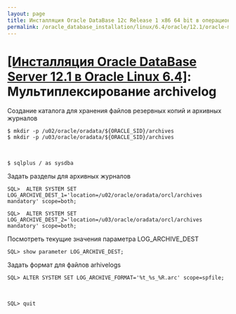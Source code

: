 ```yaml
---
layout: page
title: Инсталляция Oracle DataBase 12c Release 1 x86 64 bit в операционной системе Oracle Linux 6.4 x86_64
permalink: /oracle_database_installation/linux/6.4/oracle/12.1/oracle-multiplex-archivelogs/
---
```


# <a href="/oracle_database_installation/linux/6.4/oracle/12.1/">[Инсталляция Oracle DataBase Server 12.1 в Oracle Linux 6.4]</a>: Мультиплексирование archivelog



Создание каталога для хранения файлов резервных копий и архивных журналов

	$ mkdir -p /u02/oracle/oradata/${ORACLE_SID}/archives
	$ mkdir -p /u03/oracle/oradata/${ORACLE_SID}/archives

<br/>

	$ sqlplus / as sysdba

Задать разделы для архивных журналов

	SQL>  ALTER SYSTEM SET LOG_ARCHIVE_DEST_1='location=/u02/oracle/oradata/orcl/archives mandatory' scope=both;

	SQL>  ALTER SYSTEM SET LOG_ARCHIVE_DEST_2='location=/u03/oracle/oradata/orcl/archives mandatory' scope=both;


Посмотреть текущие значения параметра LOG_ARCHIVE_DEST

	SQL> show parameter LOG_ARCHIVE_DEST;


Задать формат для файлов arhivelogs


	SQL> ALTER SYSTEM SET LOG_ARCHIVE_FORMAT='%t_%s_%R.arc' scope=spfile;


<br/>

	SQL> quit
